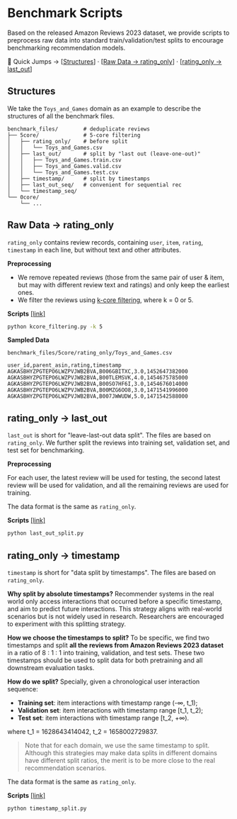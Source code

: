 # Benchmark Scripts

Based on the released Amazon Reviews 2023 dataset, we provide scripts to preprocess raw data into standard train/validation/test splits to encourage benchmarking recommendation models.

🚀 Quick Jumps -> [[Structures](#structures)] · [[Raw Data -> rating_only](#raw-data---rating_only)] · [[rating_only -> last_out](#rating_only---last_out)]

## Structures

We take the `Toys_and_Games` domain as an example to describe the structures of all the benchmark files.

```
benchmark_files/        # deduplicate reviews
├── 5core/              # 5-core filtering
│   ├── rating_only/    # before split
│   │   └── Toys_and_Games.csv
│   ├── last_out/       # split by "last out (leave-one-out)"
│   │   ├── Toys_and_Games.train.csv
│   │   ├── Toys_and_Games.valid.csv
│   │   └── Toys_and_Games.test.csv
│   ├── timestamp/      # split by timestamps
│   ├── last_out_seq/   # convenient for sequential rec
│   └── timestamp_seq/
└── 0core/
    └── ...
```

## Raw Data -> rating_only

`rating_only` contains review records, containing `user`, `item`, `rating`, `timestamp` in each line, but without text and other attributes.

**Preprocessing**

* We remove repeated reviews (those from the same pair of user & item, but may with different review text and ratings) and only keep the earliest ones.
* We filter the reviews using [k-core filtering](https://en.wikipedia.org/wiki/Degeneracy_(graph_theory)), where k = 0 or 5.

**Scripts** [[link]](kcore_filtering.py)

```bash
python kcore_filtering.py -k 5
```

**Sampled Data**

`benchmark_files/5core/rating_only/Toys_and_Games.csv`

```
user_id,parent_asin,rating,timestamp
AGKASBHYZPGTEPO6LWZPVJWB2BVA,B006GBITXC,3.0,1452647382000
AGKASBHYZPGTEPO6LWZPVJWB2BVA,B00TLEMSVK,4.0,1454675785000
AGKASBHYZPGTEPO6LWZPVJWB2BVA,B00SO7HF6I,3.0,1454676014000
AGKASBHYZPGTEPO6LWZPVJWB2BVA,B00MZG6OO8,3.0,1471541996000
AGKASBHYZPGTEPO6LWZPVJWB2BVA,B007JWWUDW,5.0,1471542588000
```

## rating_only -> last_out

`last_out` is short for "leave-last-out data split". The files are based on `rating_only`. We further split the reviews into training set, validation set, and test set for benchmarking.

**Preprocessing**

For each user, the latest review will be used for testing, the second latest review will be used for validation, and all the remaining reviews are used for training.

The data format is the same as `rating_only`.

**Scripts** [[link]](last_out_split.py)

```bash
python last_out_split.py
```

## rating_only -> timestamp

`timestamp` is short for "data split by timestamps". The files are based on `rating_only`.

**Why split by absolute timestamps?** Recommender systems in the real world only access interactions that occurred before a specific timestamp, and aim to predict future interactions. This strategy aligns with real-world scenarios but is not widely used in research. Researchers are encouraged to experiment with this splitting strategy.

**How we choose the timestamps to split?** To be specific, we find two timestamps and split **all the reviews from Amazon Reviews 2023 dataset** in a ratio of 8 : 1 : 1 into training, validation, and test sets. These two timestamps should be used to split data for both pretraining and all downstream evaluation tasks.

**How do we split?** Specially, given a chronological user interaction sequence:
* **Training set**: item interactions with timestamp range (-∞, t_1);
* **Validation set**: item interactions with timestamp range [t_1, t_2);
* **Test set**: item interactions with timestamp range [t_2, +∞).

where t_1 = 1628643414042, t_2 = 1658002729837.

> Note that for each domain, we use the same timestamp to split. Although this strategies may make data splits in different domains have different split ratios, the merit is to be more close to the real recommendation scenarios.

The data format is the same as `rating_only`.

**Scripts** [[link]](timestamp_split.py)

```bash
python timestamp_split.py
```
